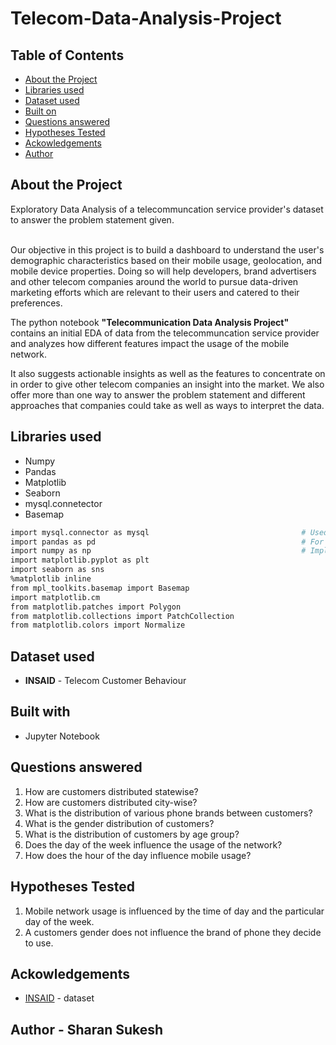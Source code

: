 # Telecom-Data-Analysis-Project

<!-- TABLE OF CONTENTS -->
## Table of Contents

* [About the Project](#about-the-project)
* [Libraries used](#libraries-used)
* [Dataset used](#dataset-used)
* [Built on](#built-on)
* [Questions answered](#questions-answered)
* [Hypotheses Tested](#hypotheses-tested)
* [Ackowledgements](#ackowledgements)
* [Author](#author)


## About the Project 
Exploratory Data Analysis of a telecommuncation service provider's dataset to answer the problem statement given.</br></br>

Our objective in this project is to build a dashboard to understand the user's demographic characteristics based on their mobile usage, geolocation, and mobile device properties. Doing so will help developers, brand advertisers and other telecom companies around the world to pursue data-driven marketing efforts which are relevant to their users and catered to their preferences.

The python notebook __"Telecommunication Data Analysis Project"__ contains an initial EDA of data from the telecommuncation service provider and analyzes how different features impact the usage of the mobile network. 

It also suggests actionable insights as well as the features to concentrate on in order to give other telecom companies an insight into the market. We also offer more than one way to answer the problem statement and different approaches that companies could take as well as ways to interpret the data. 

## Libraries used 
* Numpy
* Pandas
* Matplotlib
* Seaborn
* mysql.connetector
* Basemap

```bash
import mysql.connector as mysql                                  # Used to pull data using sql
import pandas as pd                                              # For data manipulation and analysis
import numpy as np                                               # Implemennts milti-dimensional array and matrices operations
import matplotlib.pyplot as plt
import seaborn as sns
%matplotlib inline
from mpl_toolkits.basemap import Basemap
import matplotlib.cm
from matplotlib.patches import Polygon
from matplotlib.collections import PatchCollection
from matplotlib.colors import Normalize
```

## Dataset used 
* __INSAID__ - Telecom Customer Behaviour

## Built with
* Jupyter Notebook

## Questions answered 
1. How are customers distributed statewise?
2. How are customers distributed city-wise?
3. What is the distribution of various phone brands between customers?
4. What is the gender distribution of customers?
5. What is the distribution of customers by age group?
6. Does the day of the week influence the usage of the network?
7. How does the hour of the day influence mobile usage?

## Hypotheses Tested
1. Mobile network usage is influenced by the time of day and the particular day of the week.
2. A customers gender does not influence the brand of phone they decide to use.

## Ackowledgements
* <a href='https://www.insaid.co/'>INSAID</a> - dataset

## Author - Sharan Sukesh



